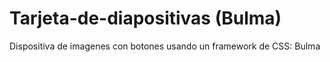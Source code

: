 # Tarjeta-de-diapositivas (Bulma)
Dispositiva de imagenes con botones usando un framework de CSS: Bulma
